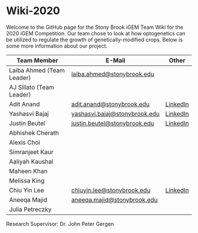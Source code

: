 # Wiki-2020
Welcome to the GitHub page for the Stony Brook iGEM Team Wiki for the 2020 iGEM Competition. Our team chose to look at how optogenetics can be utilized to regulate the growth of genetically-modified crops. Below is some more information about our project.

| Team Member | E-Mail | Other |
| --- | --- | --- |
| Laiba Ahmed (Team Leader) | laiba.ahmed@stonybrook.edu  | []() |
| AJ Sillato (Team Leader) |  | []() |
| Adit Anand | adit.anand@stonybrook.edu | [LinkedIn](https://www.linkedin.com/in/adit-anand-b55348193/) |
| Yashasvi Bajaj | yashasvi.bajaj@stonybrook.edu | [LinkedIn](https://www.linkedin.com/in/yashasvi-bajaj-98412a1a8/) |
| Justin Beutel | justin.beutel@stonybrook.edu | [LinkedIn](linkedin.com/in/justin-beutel-09795b19b ) |
| Abhishek Cherath | <!--Email address --> | [<!-- Text displayed in the table. Insert link to LinkedIn, etc. in parentheses -->]() |
| Alexis Choi | <!--Email address --> | [<!-- Text displayed in the table. Insert link to LinkedIn, etc. in parentheses -->]() |
| Simranjeet Kaur | <!--Email address --> | [<!-- Text displayed in the table. Insert link to LinkedIn, etc. in parentheses -->]() |
| Aaliyah Kaushal | <!--Email address --> | [<!-- Text displayed in the table. Insert link to LinkedIn, etc. in parentheses -->]() |
| Maheen Khan | <!--Email address --> | [<!-- Text displayed in the table. Insert link to LinkedIn, etc. in parentheses -->]() |
| Melissa King | <!--Email address --> | [<!-- Text displayed in the table. Insert link to LinkedIn, etc. in parentheses -->]() |
| Chiu Yin Lee | chiuyin.lee@stonybrook.edu | [LinkedIn](https://www.linkedin.com/in/chiu-yin-lee-289a9b12b) |
| Aneeqa Majid | aneeqa.majid@stonybrook.edu | [<!-- Text displayed in the table. Insert link to LinkedIn, etc. in parentheses -->]() |
| Julia Petreczky | <!--Email address --> | [<!-- Text displayed in the table. Insert link to LinkedIn, etc. in parentheses -->]() |

Research Supervisor: Dr. John Peter Gergen
